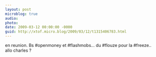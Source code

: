 ```yaml
---
layout: post
microblog: true
audio: 
photo: 
date: 2009-03-12 00:00:00 -0000
guid: http://xtof.micro.blog/2009/03/12/t1315406783.html
---
```

en reunion. Bs #openmoney et #flashmobs... du #flouze pour la #freeze.. allo charles ?
